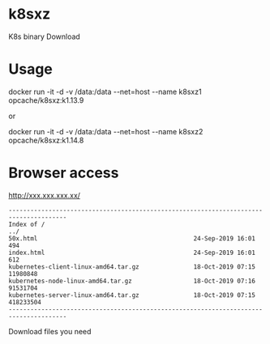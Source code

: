 # k8sxz
K8s binary Download


# Usage
docker run -it -d -v /data:/data --net=host  --name k8sxz1  opcache/k8sxz:k1.13.9

or

docker run -it -d -v /data:/data --net=host  --name k8sxz2  opcache/k8sxz:k1.14.8


# Browser access
http://xxx.xxx.xxx.xx/
```
--------------------------------------------------------------------------------------
Index of /
../
50x.html                                           24-Sep-2019 16:01                 494
index.html                                         24-Sep-2019 16:01                 612
kubernetes-client-linux-amd64.tar.gz               18-Oct-2019 07:15            11980848
kubernetes-node-linux-amd64.tar.gz                 18-Oct-2019 07:16            91531704
kubernetes-server-linux-amd64.tar.gz               18-Oct-2019 07:15           418233504
--------------------------------------------------------------------------------------
```

Download files you need
